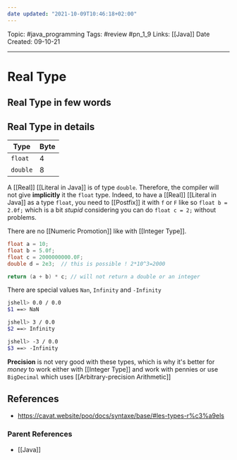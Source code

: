 ```yaml
---
date updated: "2021-10-09T10:46:18+02:00"
---
```


Topic: #java_programming
Tags: #review #pn_1_9
Links: [[Java]]
Date Created: 09-10-21

---

# Real Type

## Real Type in few words

## Real Type in details

| Type     | Byte |
| -------- | ---- |
| `float`  | 4    |
| `double` | 8    |

A [[Real]] [[Literal in Java]] is of type `double`. Therefore, the compiler will not give **implicitly** it the `float` type.
Indeed, to have a [[Real]] [[Literal in Java]] as a type `float`, you need to [[Postfix]] it with `f` or `F` like so `float b = 2.0f;` which is a bit _stupid_ considering you can do `float c = 2;` without problems.

There are no [[Numeric Promotion]] like with [[Integer Type]].

```java
float a = 10;
float b = 5.0f;
float c = 2000000000.0F;
double d = 2e3;  // this is possible ! 2*10^3=2000

return (a + b) * c; // will not return a double or an integer
```

There are special values `Nan`, `Infinity` and `-Infinity`

```bash
jshell> 0.0 / 0.0
$1 ==> NaN

jshell> 3 / 0.0
$2 ==> Infinity

jshell> -3 / 0.0
$3 ==> -Infinity
```

**Precision** is not very good with these types, which is why it's better for _money_ to work either with [[Integer Type]] and work with pennies or use `BigDecimal` which uses [[Arbitrary-precision Arithmetic]]

## References

- <https://cavat.website/poo/docs/syntaxe/base/#les-types-r%c3%a9els>

### Parent References

- [[Java]]
